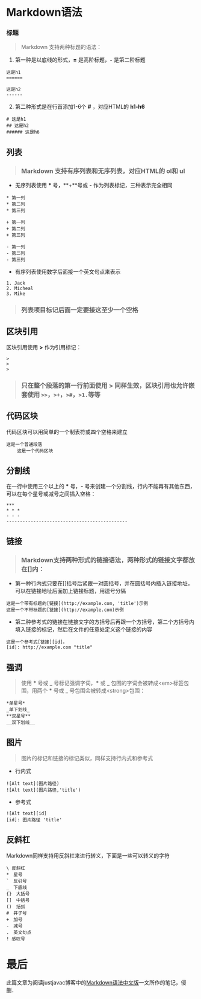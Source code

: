 # Markdown语法
### 标题
>Markdown 支持两种标题的语法：
1. 第一种是以底线的形式，**=** 是高阶标题，**-** 是第二阶标题
```
这是h1
======

这是h2
------
```
2. 第二种形式是在行首添加1-6个 **#** ，对应HTML的 **h1-h6**
```
# 这是h1
## 这是h2
###### 这是h6
```
## 列表
>### Markdown 支持有序列表和无序列表，对应HTML的 **ol**和 **ul**
+ 无序列表使用 **\*** 号，**+**号或 **-** 作为列表标记，三种表示完全相同
```
* 第一列
* 第二列
* 第三列
```
```
+ 第一列
+ 第二列
+ 第三列
```
```
- 第一列
- 第二列
- 第三列
```
+ 有序列表使用数字后面接一个英文句点来表示
```
1. Jack
2. Micheal
3. Mike
```
>### **列表项目标记后面一定要接这至少一个空格**
## 区块引用
区块引用使用 **>** 作为引用标记：
```
>
>
>
```
>### 只在整个段落的第一行前面使用 **>** 同样生效，区块引用也允许嵌套使用 `>>`，`>+`，`>#`，`>1.`等等
## 代码区块
代码区块可以用简单的一个制表符或四个空格来建立
```
这是一个普通段落
    这是一个代码区块
```
## 分割线
在一行中使用三个以上的 **\*** 号，**-** 号来创建一个分割线，行内不能再有其他东西，可以在每个星号或减号之间插入空格：
```
***
* * *
- - -
---------------------------------------------
```
## 链接
>### Markdown支持两种形式的链接语法，两种形式的链接文字都放在[]内：
+ 第一种行内式只要在[]括号后紧跟一对圆括号，并在圆括号内插入链接地址，可以在链接地址后面加上链接标题，用逗号分隔
```
这是一个带有标题的[链接](http://example.com, 'title')示例
这是一个不带标题的[链接](http://example.com)示例
```
+ 第二种参考式的链接在链接文字的方括号后再跟一个方括号，第二个方括号内填入链接的标记，然后在文件的任意处定义这个链接的内容
```
这是一个参考式[链接][id]。
[id]: http://example.com "title"
```
## 强调
>使用 **\*** 号或 **_** 号标记强调字词，**\*** 或 **_** 包围的字词会被转成\<em\>标签包围，用两个 **\*** 号或 **_** 号包围会被转成\<strong\>包围：
```
*单星号*
_单下划线_
**双星号**
__双下划线__
```
## 图片
>图片的标记和链接的标记类似，同样支持行内式和参考式
+ 行内式
```
![Alt text](图片路径)
![Alt text](图片路径,'title')
```
+ 参考式
```
![Alt text][id]
[id]: 图片路径 'title'
```
## 反斜杠
Markdown同样支持用反斜杠来进行转义，下面是一些可以转义的字符
```
\ 反斜杠
*　星号
`　反引号
_　下底线
{}　大括号
[]　中括号
()　括弧
#　井子号
+　加号
-　减号
.　英文句点
! 感叹号
```
# 最后
此篇文章为阅读justjavac博客中的[Markdown语法中文版](http://justjavac.com/jekyll/2012/03/31/markdown-syntax.html)一文所作的笔记，侵删．
